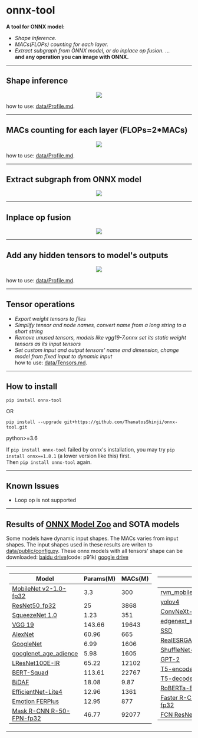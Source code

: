 # onnx-tool
**A tool for ONNX model:**  
* *Shape inference.*  
* *MACs(FLOPs) counting for each layer.*   
* *Extract subgraph from ONNX model, or do inplace op fusion.*
...  
**and any operation you can image with ONNX.**

---
## Shape inference
<p align="center">  
  <img src="https://raw.githubusercontent.com/ThanatosShinji/onnx-tool/main/data/shape_inference.jpg">
</p>  

how to use: [data/Profile.md](https://github.com/ThanatosShinji/onnx-tool/blob/main/data/Profile.md).  

---
## MACs counting for each layer (FLOPs=2*MACs)
<p align="center">
  <img src="https://raw.githubusercontent.com/ThanatosShinji/onnx-tool/main/data/macs_counting.jpg">
</p>

how to use: [data/Profile.md](https://github.com/ThanatosShinji/onnx-tool/blob/main/data/Profile.md).  

---
## Extract subgraph from ONNX model
<p align="center">
  <img src="https://raw.githubusercontent.com/ThanatosShinji/onnx-tool/main/data/resnet18_subgraph.png">
</p>

---

## Inplace op fusion
<p align="center">
  <img src="https://raw.githubusercontent.com/ThanatosShinji/onnx-tool/main/data/resnet18_fused.png">
</p>

---

## Add any hidden tensors to model's outputs
<p align="center">
  <img src="https://raw.githubusercontent.com/ThanatosShinji/onnx-tool/main/data/add_otuput_tensors.png">
</p>

how to use: [data/Profile.md](https://github.com/ThanatosShinji/onnx-tool/blob/main/data/Profile.md).  

---
## Tensor operations
* *Export weight tensors to files*  
* *Simplify tensor and node names, convert name from a long string to a short string*  
* *Remove unused tensors, models like vgg19-7.onnx set its static weight tensors as its input tensors*  
* *Set custom input and output tensors' name and dimension, change model from fixed input to dynamic input*  
how to use: [data/Tensors.md](https://github.com/ThanatosShinji/onnx-tool/blob/main/data/Tensors.md).  

---
## How to install
    
`pip install onnx-tool`

OR

`pip install --upgrade git+https://github.com/ThanatosShinji/onnx-tool.git`  

python>=3.6

If `pip install onnx-tool` failed by onnx's installation, you may try `pip install onnx==1.8.1` (a lower version like this) first.  
Then `pip install onnx-tool` again.


---
## Known Issues
* Loop op is not supported

---
## Results of [ONNX Model Zoo](https://github.com/onnx/models) and SOTA models
Some models have dynamic input shapes. The MACs varies from input shapes. The input shapes used in these results are writen to [data/public/config.py](https://github.com/ThanatosShinji/onnx-tool/blob/main/data/public/config.py).
These onnx models with all tensors' shape can be downloaded: [baidu drive](https://pan.baidu.com/s/1eebBP-n-wXvOhSmIH-NUZQ 
)(code: p91k) [google drive](https://drive.google.com/drive/folders/1H-ya1wTvjIMg2pMcMITWDIfWNSnjYxTn?usp=sharing)
<p align="center">
<table>
<tr>

<td>

Model | Params(M) | MACs(M)
---|---|---
[MobileNet v2-1.0-fp32](https://github.com/onnx/models/blob/main/vision/classification/mobilenet) | 3.3 | 300
[ResNet50_fp32](https://github.com/onnx/models/tree/main/vision/classification/resnet) | 25 | 3868
[SqueezeNet 1.0](https://github.com/onnx/models/tree/main/vision/classification/squeezenet) | 1.23 | 351
[VGG 19](https://github.com/onnx/models/tree/main/vision/classification/vgg) | 143.66 | 19643
[AlexNet](https://github.com/onnx/models/tree/main/vision/classification/alexnet) | 60.96 | 665
[GoogleNet](https://github.com/onnx/models/tree/main/vision/classification/inception_and_googlenet/googlenet) | 6.99 | 1606
[googlenet_age_adience](https://github.com/onnx/models/tree/main/vision/body_analysis/age_gender) | 5.98 | 1605
[LResNet100E-IR](https://github.com/onnx/models/tree/main/vision/body_analysis/arcface) | 65.22 | 12102
[BERT-Squad](https://github.com/onnx/models/tree/main/text/machine_comprehension/bert-squad) | 113.61 | 22767
[BiDAF](https://github.com/onnx/models/tree/main/text/machine_comprehension/bidirectional_attention_flow) | 18.08 | 9.87
[EfficientNet-Lite4](https://github.com/onnx/models/tree/main/vision/classification/efficientnet-lite4) | 12.96 | 1361
[Emotion FERPlus](https://github.com/onnx/models/tree/main/vision/body_analysis/emotion_ferplus) | 12.95 | 877
[Mask R-CNN R-50-FPN-fp32](https://github.com/onnx/models/tree/main/vision/object_detection_segmentation/mask-rcnn) | 46.77 | 92077
</td>

<td>

Model | Params(M) | MACs(M)
---|---|---
[rvm_mobilenetv3_fp32.onnx](https://github.com/PeterL1n/RobustVideoMatting) | 3.73 | 4289
[yolov4](https://github.com/onnx/models/tree/main/vision/object_detection_segmentation/yolov4) | 64.33 | 33019
[ConvNeXt-L](https://github.com/facebookresearch/ConvNeXt) | 229.79 | 34872
[edgenext_small](https://github.com/mmaaz60/EdgeNeXt) | 5.58 | 1357
[SSD](https://github.com/onnx/models/tree/main/vision/object_detection_segmentation/ssd) | 19.98 | 216598
[RealESRGAN_x4plus.pth](https://github.com/xinntao/Real-ESRGAN) | 16.69 | 73551
[ShuffleNet-v2-fp32](https://github.com/onnx/models/tree/main/vision/classification/shufflenet) | 2.29 | 146
[GPT-2](https://github.com/onnx/models/tree/main/text/machine_comprehension/gpt-2) | 137.02 | 1103
[T5-encoder](https://github.com/onnx/models/tree/main/text/machine_comprehension/t5) | 109.62 | 686
[T5-decoder-with-lm-head](https://github.com/onnx/models/tree/main/text/machine_comprehension/t5) | 162.62 | 1113
[RoBERTa-BASE](https://github.com/onnx/models/tree/main/text/machine_comprehension/roberta) | 124.64 | 688
[Faster R-CNN R-50-FPN-fp32](https://github.com/onnx/models/blob/main/vision/object_detection_segmentation/faster-rcnn) | 44.10 | 46018
[FCN ResNet-50](https://github.com/onnx/models/tree/main/vision/object_detection_segmentation/fcn) | 35.29 | 37056


</td>
</tr>
</p>
